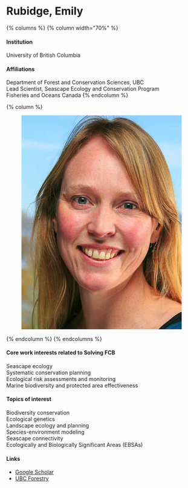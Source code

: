 # Rubidge, Emily

{% columns %}
{% column width="70%" %}
#### Institution

University of British Columbia

#### Affiliations

Department of Forest and Conservation Sciences, UBC\
Lead Scientist, Seascape Ecology and Conservation Program\
Fisheries and Oceans Canada
{% endcolumn %}

{% column %}
<figure><img src="https://raw.githubusercontent.com/Solving-FCB/docs/refs/heads/main/.img/rubidge-e.webp" alt=""></figure>
{% endcolumn %}
{% endcolumns %}

#### Core work interests related to Solving FCB

Seascape ecology\
Systematic conservation planning\
Ecological risk assessments and monitoring\
Marine biodiversity and protected area effectiveness

#### Topics of interest

Biodiversity conservation\
Ecological genetics\
Landscape ecology and planning\
Species-environment modeling\
Seascape connectivity\
Ecologically and Biologically Significant Areas (EBSAs)

#### Links

* [Google Scholar](https://scholar.google.ca/citations?user=Qg_1BGEAAAAJ\&hl=en)
* [UBC Forestry](https://forestry.ubc.ca/faculty-profile/emily-rubidge/)
